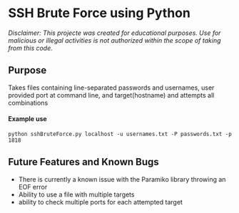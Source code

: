 # SSH Brute Force using Python
_Disclaimer: This projecte was created for educational purposes.
Use for malicious or illegal activities is not authorized within the scope of taking from this code._

## Purpose
Takes files containing line-separated passwords and usernames, user provided port at command line,
and target(hostname) and attempts all combinations

#### Example use
``` python sshBruteForce.py localhost -u usernames.txt -P passwords.txt -p 1818 ```

## Future Features and Known Bugs
- There is currently a known issue with the Paramiko library throwing an EOF error
- Ability to use a file with multiple targets
- ability to check multiple ports for each attempted target
